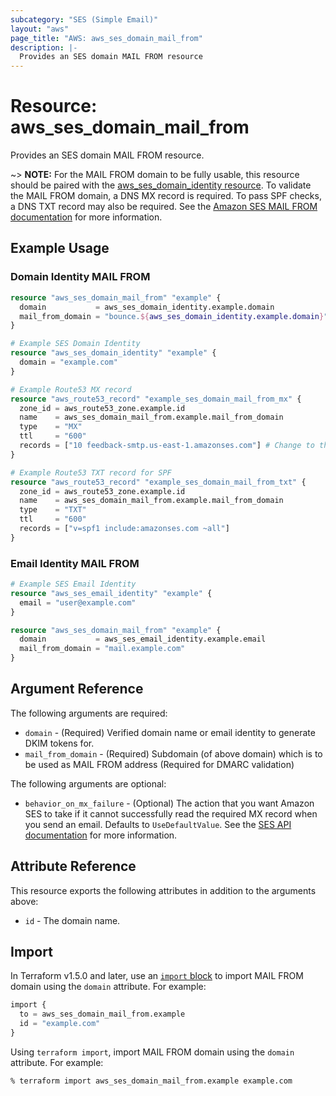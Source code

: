 ```yaml
---
subcategory: "SES (Simple Email)"
layout: "aws"
page_title: "AWS: aws_ses_domain_mail_from"
description: |-
  Provides an SES domain MAIL FROM resource
---
```


# Resource: aws_ses_domain_mail_from

Provides an SES domain MAIL FROM resource.

~> **NOTE:** For the MAIL FROM domain to be fully usable, this resource should be paired with the [aws_ses_domain_identity resource](/docs/providers/aws/r/ses_domain_identity.html). To validate the MAIL FROM domain, a DNS MX record is required. To pass SPF checks, a DNS TXT record may also be required. See the [Amazon SES MAIL FROM documentation](https://docs.aws.amazon.com/ses/latest/dg/mail-from.html) for more information.

## Example Usage

### Domain Identity MAIL FROM

```terraform
resource "aws_ses_domain_mail_from" "example" {
  domain           = aws_ses_domain_identity.example.domain
  mail_from_domain = "bounce.${aws_ses_domain_identity.example.domain}"
}

# Example SES Domain Identity
resource "aws_ses_domain_identity" "example" {
  domain = "example.com"
}

# Example Route53 MX record
resource "aws_route53_record" "example_ses_domain_mail_from_mx" {
  zone_id = aws_route53_zone.example.id
  name    = aws_ses_domain_mail_from.example.mail_from_domain
  type    = "MX"
  ttl     = "600"
  records = ["10 feedback-smtp.us-east-1.amazonses.com"] # Change to the region in which `aws_ses_domain_identity.example` is created
}

# Example Route53 TXT record for SPF
resource "aws_route53_record" "example_ses_domain_mail_from_txt" {
  zone_id = aws_route53_zone.example.id
  name    = aws_ses_domain_mail_from.example.mail_from_domain
  type    = "TXT"
  ttl     = "600"
  records = ["v=spf1 include:amazonses.com ~all"]
}
```

### Email Identity MAIL FROM

```terraform
# Example SES Email Identity
resource "aws_ses_email_identity" "example" {
  email = "user@example.com"
}

resource "aws_ses_domain_mail_from" "example" {
  domain           = aws_ses_email_identity.example.email
  mail_from_domain = "mail.example.com"
}
```

## Argument Reference

The following arguments are required:

* `domain` - (Required) Verified domain name or email identity to generate DKIM tokens for.
* `mail_from_domain` - (Required) Subdomain (of above domain) which is to be used as MAIL FROM address (Required for DMARC validation)

The following arguments are optional:

* `behavior_on_mx_failure` - (Optional) The action that you want Amazon SES to take if it cannot successfully read the required MX record when you send an email. Defaults to `UseDefaultValue`. See the [SES API documentation](https://docs.aws.amazon.com/ses/latest/APIReference/API_SetIdentityMailFromDomain.html) for more information.

## Attribute Reference

This resource exports the following attributes in addition to the arguments above:

* `id` - The domain name.

## Import

In Terraform v1.5.0 and later, use an [`import` block](https://developer.hashicorp.com/terraform/language/import) to import MAIL FROM domain using the `domain` attribute. For example:

```terraform
import {
  to = aws_ses_domain_mail_from.example
  id = "example.com"
}
```

Using `terraform import`, import MAIL FROM domain using the `domain` attribute. For example:

```console
% terraform import aws_ses_domain_mail_from.example example.com
```
